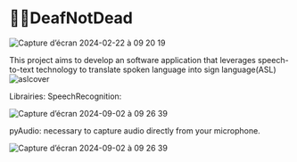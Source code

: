 # 🤟🏽DeafNotDead

![Capture d’écran 2024-02-22 à 09 20 19](https://github.com/user-attachments/assets/85d86f53-c233-46d3-8545-f61d22bf4bc6)

This project aims to develop an  software application that leverages speech-to-text technology to translate spoken language into sign language(ASL)
![aslcover](https://github.com/user-attachments/assets/d2283f22-e8c4-4ee9-8202-0f9db4cc9c64)

Librairies:
SpeechRecognition:

![Capture d’écran 2024-09-02 à 09 26 39](https://github.com/user-attachments/assets/c9567cbd-6c3e-4fbb-a81c-1785fb994f9a)

pyAudio: necessary to capture audio directly from your microphone.

![Capture d’écran 2024-09-02 à 09 26 39](https://github.com/user-attachments/assets/e72f4869-5678-4b6c-be83-fdfbccf2ea34)
